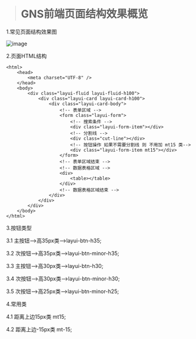 > # GNS前端页面结构效果概览

1.常见页面结构效果图

![image](https://isxuch.github.io/file/gns-img/img@01.png)

2.页面HTML结构

```
<html>
    <head>
        <meta charset="UTF-8" />
    </head>
    <body>
        <div class="layui-fluid layui-fluid-h100">
            <div class="layui-card layui-card-h100">
                <div class="layui-card-body">
                    <!-- 表单区域 -->
                    <form class="layui-form">
                        <!-- 搜索条件 -->
                        <div class="layui-form-item"></div>
                        <!-- 分割线 -->
                        <div class="cut-line"></div>
                        <!-- 按钮操作 如果不需要分割线 则 不用加 mt15 类-->
                        <div class="layui-form-item mt15"></div>
                    </form>
                    <!-- 表单区域结束 -->
                    <!-- 数据表格区域 -->
                    <div>
                        <table></table>
                    </div>
                    <!-- 数据表格区域结束 -->
                </div>
            </div>
        </div>
    </body>
</html>
```

3.按钮类型

3.1 主按钮-->高35px类-->layui-btn-h35;

3.2 次按钮-->高35px类-->layui-btn-minor-h35;

3.3 主按钮-->高30px类-->layui-btn-h30;

3.4 次按钮-->高30px类-->layui-btn-minor-h30;

3.5 次按钮-->高25px类-->layui-btn-minor-h25;

4.常用类

4.1 距离上边15px类 mt15;

4.2 距离上边-15px类 mt-15;



